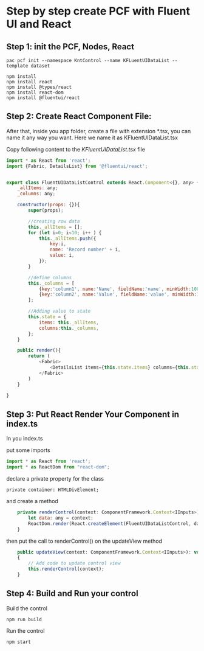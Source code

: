 # Step by step create PCF with Fluent UI and React

## Step 1: init the PCF, Nodes, React
```
pac pcf init --namespace KntControl --name KFLuentUIDataList --template dataset

npm install
npm install react
npm install @types/react
npm install react-dom
npm install @fluentui/react
```

## Step 2: Create React Component File:

After that, inside you app folder, create a file with extension *.tsx, you can name it any way you want.
Here we name it as KFluentUIDataList.tsx

Copy following content to the *KFluentUIDataList.tsx* file

```js
import * as React from 'react';
import {Fabric, DetailsList} from '@fluentui/react';


export class FluentUIDataListControl extends React.Component<{}, any> {
    _allItems: any;
    _columns: any;

    constructor(props: {}){
        super(props);

        //creating row data
        this._allItems = [];
        for (let i=0; i<10; i++ ) {
            this._allItems.push({
                key:i,
                name: 'Record number' + i,
                value: i,
            });
        }

        //define columns
        this._columns = [
            {key:'column1', name:'Name', fieldName:'name', minWidth:100},
            {key:'column2', name:'Value', fieldName:'value', minWidth:110}
        ];

        //Adding value to state
        this.state = {
            items: this._allItems,
            columns:this._columns,
        };
    }

    public render(){
        return (
            <Fabric>
                <DetailsList items={this.state.items} columns={this.state.columns} />
            </Fabric>
        )
    }

}
```

## Step 3: Put React Render Your Component in index.ts

In you index.ts

put some imports
```js
import * as React from 'react';
import * as ReactDom from "react-dom";
```

declare a private property for the class
```
private container: HTMLDivElement;
```

and create a method
```js
	private renderControl(context: ComponentFramework.Context<IInputs>){
		let data: any = context;
		ReactDom.render(React.createElement(FluentUIDataListControl, data, {}), this.container)
	}
```

then put the call to renderControl() on the updateView method
```js
	public updateView(context: ComponentFramework.Context<IInputs>): void
	{
		// Add code to update control view
		this.renderControl(context);
	}
```

## Step 4: Build and Run your control

Build the control

    npm run build

Run the control

    npm start